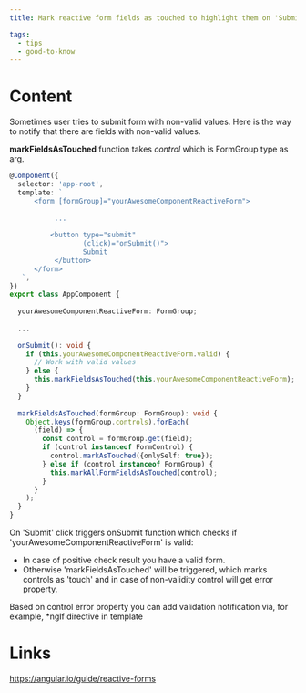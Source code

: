 ```yaml
---
title: Mark reactive form fields as touched to highlight them on 'Submit'

tags:
  - tips
  - good-to-know
---
```


# Content
Sometimes user tries to submit form with non-valid values.
Here is the way to notify that there are fields with non-valid values.

**markFieldsAsTouched** function takes _control_ which is FormGroup type as arg. 

```typescript
@Component({
  selector: 'app-root',
  template: `
      <form [formGroup]="yourAwesomeComponentReactiveForm">
      
           ...
           
          <button type="submit"
                  (click)="onSubmit()"> 
                  Submit
           </button>
      </form>
   `,
})
export class AppComponent {
    
  yourAwesomeComponentReactiveForm: FormGroup;
  
  ...
  
  onSubmit(): void {
    if (this.yourAwesomeComponentReactiveForm.valid) {
      // Work with valid values
    } else {
      this.markFieldsAsTouched(this.yourAwesomeComponentReactiveForm);
    }
  }
  
  markFieldsAsTouched(formGroup: FormGroup): void {
    Object.keys(formGroup.controls).forEach(
      (field) => {
        const control = formGroup.get(field);
        if (control instanceof FormControl) {
          control.markAsTouched({onlySelf: true});
        } else if (control instanceof FormGroup) {
          this.markAllFormFieldsAsTouched(control);
        }
      }
    );
  }
}
```

On 'Submit' click triggers onSubmit function which checks if 'yourAwesomeComponentReactiveForm' is valid:
- In case of positive check result you have a valid form.
- Otherwise 'markFieldsAsTouched' will be triggered, which marks controls as 'touch' and in case of non-validity control will get error property.

Based on control error property you can add validation notification via, for example, *ngIf directive in template

# Links

https://angular.io/guide/reactive-forms
